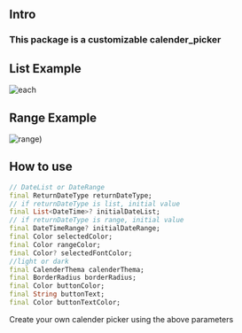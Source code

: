## Intro

### This package is a customizable calender_picker

## List Example

![each](https://github.com/gwanhwikim/custom_calender_picker/assets/67884947/0d4a224f-2068-42e9-9d86-d70d5b10fc7d)

## Range Example

![range)](https://github.com/gwanhwikim/custom_calender_picker/assets/67884947/0bdd63c6-f552-461c-9551-58a712666380)

## How to use

```dart
// DateList or DateRange
final ReturnDateType returnDateType;
// if returnDateType is list, initial value
final List<DateTime>? initialDateList;
// if returnDateType is range, initial value
final DateTimeRange? initialDateRange;
final Color selectedColor;
final Color rangeColor;
final Color? selectedFontColor;
//light or dark
final CalenderThema calenderThema;
final BorderRadius borderRadius;
final Color buttonColor;
final String buttonText;
final Color buttonTextColor;
```

Create your own calender picker using the above parameters
